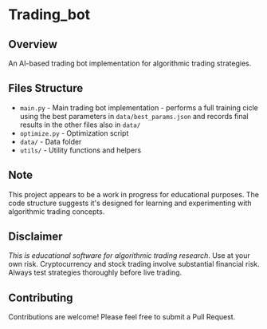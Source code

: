 # Trading_bot

## Overview

An AI-based trading bot implementation for algorithmic trading strategies.

## Files Structure

- `main.py` - Main trading bot implementation - performs a full training cicle using the best parameters in `data/best_params.json` and records final results in the other files also in `data/`
- `optimize.py` - Optimization script
- `data/` - Data folder
- `utils/` - Utility functions and helpers

## Note

This project appears to be a work in progress for educational purposes. The code structure suggests it's designed for learning and experimenting with algorithmic trading concepts.

## Disclaimer

*This is educational software for algorithmic trading research*. Use at your own risk. Cryptocurrency and stock trading involve substantial financial risk. Always test strategies thoroughly before live trading.

## Contributing

Contributions are welcome! Please feel free to submit a Pull Request.